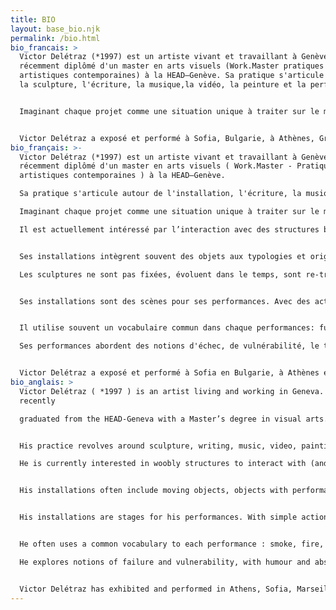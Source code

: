 ```yaml
---
title: BIO
layout: base_bio.njk
permalink: /bio.html
bio_francais: >
  Victor Delétraz (*1997) est un artiste vivant et travaillant à Genève.Il est
  récemment diplômé d'un master en arts visuels (Work.Master pratiques
  artistiques contemporaines) à la HEAD–Genève. Sa pratique s'articule autour de
  la sculpture, l'écriture, la musique,la vidéo, la peinture et la performance.


  Imaginant chaque projet comme une situation unique à traiter sur le moment, son travail interroge le monde qui l'entoure, transformant des objets du quotidien et leur sens pour amener à d'autres narrations et écritures, absurdes et engagées. Ses installations intègrent souvent des objets aux typologies et origines diverses mêlant peintures, accessoires, objets en mouvement, objets aux potentiels performatifs, à activer/désactiver. Les sculptures ne sont pas fixées, évoluent dans le temps, sont re-transformées pour des expositions futures créant ainsi un corpus propre à l'artiste, un vocabulaire commun jouant sur la répétition. Ses performances abordent des notions d'échec, de vulnérabilité, le tout teinté d'humour, d'absurdité, de gestes bancals et d'improvisation. Tout part d'un regard, dans la rue ou sur internet. Les images ou objets sont collectionnés, réinterprété, modifié, influencent des fictions que l'artiste développe pour chacun de ses projets.


  Victor Delétraz a exposé et performé à Sofia, Bulgarie, à Athènes, Grèce, à la 4e et 5e Biennale des espaces d'art indépendant de Genève et prépare sa première exposition personnelle à l'espace Zabriskie à Genève curaté par Limbo Space pour début novembre 2023.
bio_français: >-
  Victor Delétraz (*1997) est un artiste vivant et travaillant à Genève. Il est
  récemment diplômé d'un master en arts visuels ( Work.Master - Pratiques
  artistiques contemporaines ) à la HEAD–Genève. 

  Sa pratique s'articule autour de l'installation, l'écriture, la musique, la vidéo, la peinture et la performance.

  Imaginant chaque projet comme une situation unique à traiter sur le moment, son travail interroge le monde qui l'entoure, transformant des objets du quotidien et leur sens pour amener à d'autres narrations et écritures, absurdes et engagées.

  Il est actuellement intéressé par l’interaction avec des structures bancales (et rentrer dedans), par des poèmes bêtes et puissants, par des glissades et des tour de passe-passe dans des white-cube et par des danses clownesques et rouillées.


  Ses installations intègrent souvent des objets aux typologies et origines diverses mêlant peintures, accessoires, objets en mouvement, objets aux potentiels performatifs, à activer/désactiver.

  Les sculptures ne sont pas fixées, évoluent dans le temps, sont re-transformées pour des expositions futures créant ainsi un corpus propre à l'artiste, un vocabulaire commun jouant sur la répétition.


  Ses installations sont des scènes pour ses performances. Avec des actions simples, qui peuvent paraître non-maîtrisées, je compose avec l’improvisation et des gestes définis et répétés. Je créer des cadres qui laissent les surprises arriver et donc des moment instantanés et honnêtes qui me dépassent comme un tropisme.


  Il utilise souvent un vocabulaire commun dans chaque performances: fumée, feu, effets spectaculaires (ou anti-spectaculaire), textes, musique et des interactions avec les spectateur.ice.s.x.

  Ses performances abordent des notions d'échec, de vulnérabilité, le tout teinté d'humour, d'absurdité, de gestes bancals et d'improvisation.


  Victor Delétraz a exposé et performé à Sofia en Bulgarie, à Athènes en Grèce, à Genève dans plusieurs espaces d’arts comme Soul2Soul RU, Topic, l’Espace 3353, à la BIG 21 & 23 et a montré sa première exposition personnelle à Zabriskie Point curaté par Limbo Space en novembre 2023.
bio_anglais: >
  Victor Delétraz ( *1997 ) is an artist living and working in Geneva. He
  recently 

  graduated from the HEAD-Geneva with a Master’s degree in visual arts.


  His practice revolves around sculpture, writing, music, video, painting and performance. Imagining each project as a unique situation to be dealt with in the moment, his work questions the world around him, transforming everyday objects and their meanings to create other narratives and writing, both absurd and engaged. 

  He is currently interested in woobly structures to interact with (and get inside), silly & powerful poems, slides & tricks in white cube and clowny rusty dances.


  His installations often include moving objects, objects with performative potentials, that can be activated or desactivated, sculptures that colapse by themselves or ready made / found pieces in conversation with well-made pieces.


  His installations are stages for his performances. With simple actions that may seem unmastered, he composes with improvisation and defined, rehearsed gestures. He creates frameworks that allow surprises to happen and thus instantaneous and honest moments that go beyond him like a tropism.


  He often uses a common vocabulary to each performance : smoke, fire, spectacular or failed special effects, text, music or interaction with the audience.

  He explores notions of failure and vulnerability, with humour and absurdity. 


  Victor Delétraz has exhibited and performed in Athens, Sofia, Marseille, Geneva at Soul2Soul, Topic, Espace 3353, at he BIG 21 & 23 and had his first solo show at Zabriskie Point curated by Limbo Space in November 2023.
---
```


